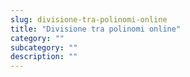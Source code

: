 ```yaml
---
slug: divisione-tra-polinomi-online
title: "Divisione tra polinomi online"
category: ""
subcategory: ""
description: ""
---
```


